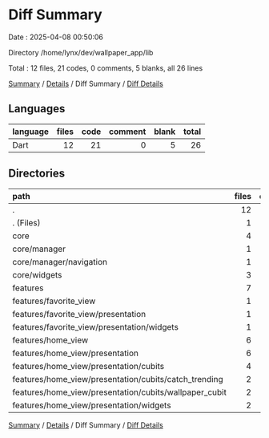# Diff Summary

Date : 2025-04-08 00:50:06

Directory /home/lynx/dev/wallpaper_app/lib

Total : 12 files,  21 codes, 0 comments, 5 blanks, all 26 lines

[Summary](results.md) / [Details](details.md) / Diff Summary / [Diff Details](diff-details.md)

## Languages
| language | files | code | comment | blank | total |
| :--- | ---: | ---: | ---: | ---: | ---: |
| Dart | 12 | 21 | 0 | 5 | 26 |

## Directories
| path | files | code | comment | blank | total |
| :--- | ---: | ---: | ---: | ---: | ---: |
| . | 12 | 21 | 0 | 5 | 26 |
| . (Files) | 1 | -1 | 0 | 0 | -1 |
| core | 4 | -4 | 0 | -2 | -6 |
| core/manager | 1 | -1 | 0 | -1 | -2 |
| core/manager/navigation | 1 | -1 | 0 | -1 | -2 |
| core/widgets | 3 | -3 | 0 | -1 | -4 |
| features | 7 | 26 | 0 | 7 | 33 |
| features/favorite_view | 1 | 3 | 0 | 0 | 3 |
| features/favorite_view/presentation | 1 | 3 | 0 | 0 | 3 |
| features/favorite_view/presentation/widgets | 1 | 3 | 0 | 0 | 3 |
| features/home_view | 6 | 23 | 0 | 7 | 30 |
| features/home_view/presentation | 6 | 23 | 0 | 7 | 30 |
| features/home_view/presentation/cubits | 4 | 24 | 0 | 7 | 31 |
| features/home_view/presentation/cubits/catch_trending | 2 | -92 | 0 | -20 | -112 |
| features/home_view/presentation/cubits/wallpaper_cubit | 2 | 116 | 0 | 27 | 143 |
| features/home_view/presentation/widgets | 2 | -1 | 0 | 0 | -1 |

[Summary](results.md) / [Details](details.md) / Diff Summary / [Diff Details](diff-details.md)